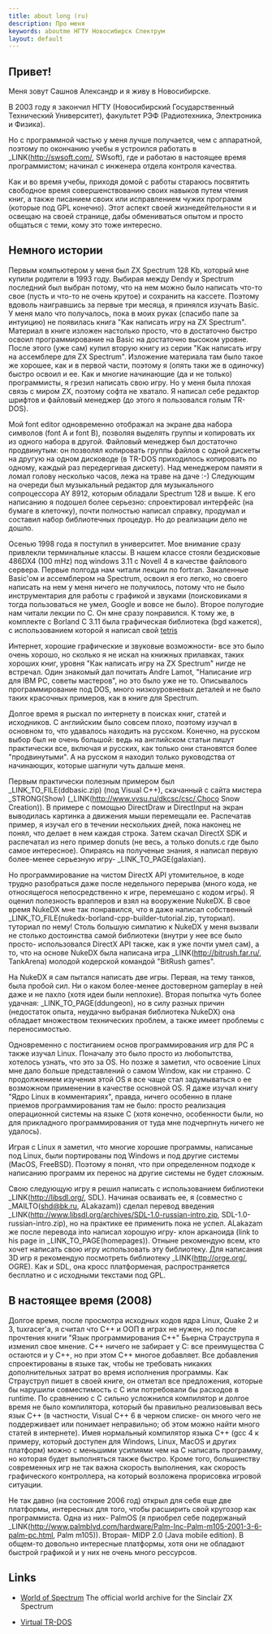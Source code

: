 ```yaml
---
title: about long (ru)
description: Про меня
keywords: aboutme НГТУ Новосибирск Спектрум
layout: default
---
```


Привет!
---

Меня зовут Сашнов Александр и я живу в Новосибирске.

В 2003 году я закончил НГТУ (Новосибирский Государственный Технический
Университет), факультет РЭФ (Радиотехника, Электроника и Физика).

Но с программной частью у меня лучше получается, чем с аппаратной,
поэтому по окончанию учебы я устроился работать в 
_LINK(http://swsoft.com/, SWsoft), где и работаю в настоящее время
программистом; начинал с инженера отдела контроля качества.

Как и во время учебы, приходя домой с работы стараюсь посвятить свободное
время совершенствованию своих навыков путем чтения книг, а также писанием
своих или исправлением чужих программ (которые под GPL конечно).
Этот аспект своей жизнедейтельности я и освещаю на своей странице, дабы
обмениваться опытом и просто общаться с теми, кому это тоже интересно.


Немного истории
---

Первым компьютером у меня был ZX Spectrum 128 Kb, который мне купили родители
в 1993 году. Выбирая между Dendy и Spectrum последний был выбран потому,
что на нем можно было написать что-то свое (пусть и что-то не очень крутое)
и сохранить на кассете. Поэтому вдоволь наигравшись за первые три месяца,
я принялся изучать Basic. У меня мало что получалось, пока в моих руках
(спасибо папе за интуицию) не появилась книга "Как написать игру на ZX Spectrum".
Материал в книге изложен настолько просто, что в достаточно быстро освоил программирование
на Basic на достаточно высоком уровне. После этого (уже сам) купил вторую книгу из серии
"Как написать игру на ассемблере для ZX Spectrum". Изложение материала там было такое же
хорошее, как и в первой части, поэтому я (опять таки же в одиночку) быстро освоил и ее.
Как и многие начинающие (да и не только) программисты, я грезил написать свою игру.
Но у меня была плохая связь с миром ZX, поэтому софта не хватало. Я написал себе редактор
шрифтов  и файловый менеджер (до этого я пользовался голым TR-DOS).

Мой font editor одновременно отображал на экране два набора символов (font A и font B),
позволяя выделять группы и копировать их из одного набора в другой.
Файловый менеджер был достаточно продвинутым: он позволял копировать группы файлов с одной
дискеты на другую на одном дисководе (в TR-DOS приходилось копировать по одному, каждый
раз передергивая дискету). Над менеджером памяти я ломал голову несколько часов, лежа
на траве на даче :-) Следующим на очереди был музыкальный редактор для музыкального сопроцессора
AY 8912, которым обладали Spectrum 128 и выше. К его написанию я подошел более серьезно:
спроектировал интерфейс (на бумаге в клеточку), почти полностью написал справку, продумал
и составил набор библиотечных процедур. Но до реализации дело не дошло.

Осенью 1998 года я поступил в университет. Мое внимание сразу привлекли терминальные классы.
В нашем классе стояли бездисковые 486DX4 (100 mHz) под windows 3.11 с Novell 4 в качестве
файлового сервера. Первые полгода нам читали лекции по fortran. Закаленные Basic'ом и ассемблером
на Spectrum, освоил я его легко, но своего написать на нем у меня ничего не получилось,
потому что не было инструментария для работы с графикой и звуками (поисковиками я тогда
пользоваться не умел, Google и вовсе не было). Второе полугодие нам читали лекции по С.
Он мне сразу понравился. К тому же, в комплекте с Borland C 3.11 была графическая библиотека
(bgd кажется), с использованием которой я написал свой [tetris](/tetris.html)

Интернет, хорошие графические и звуковые возможности- все это было очень хорошо,
но сколько я не искал на книжных прилавках, таких хороших книг, уровня "Как написать
игру на ZX Spectrum" нигде не встречал. Один знакомый дал почитать Andre Lamot,
"Написание игр для IBM PC, советы мастеров", но это было уже не то. Описывалось
программирование под DOS, много низкоуровневых деталей и не было таких красочных
примеров, как в книге для Spectrum.

Долгое время я рыскал по интернету в поисках книг, статей и исходников.
С английским было совсем плохо, поэтому изучал в основном то, что удавалось
находить на русском. Конечно, на русском выбор был не очень большой: ведь на
английском статьи пишут практически все, включая и русских, как только они становятся
более "продвинутыми". А на русском я находил только руководства от начинающих,
которые шагнули чуть дальше меня.

Первым практически полезным примером был _LINK_TO_FILE(ddbasic.zip)
(под Visual C++), скачанный с сайта мистера _STRONG(Show)
(_LINK(http://www.vvsu.ru/dkcsc/csc/,Choco Snow Creation)).
В примере с помощью DirectDraw и DirectInput на экран выводилась картинка
а движения мыши перемещали ее. Распечатав пример, я изучал его в течении нескольких
дней, пока наконец не понял, что делает в нем каждая строка.
Затем скачал DirectX SDK и распечатал из него пример donuts (не весь, а только donuts.c
где было самое интересное). Опираясь на полученые знания, я написал первую более-менее
серьезную игру- _LINK_TO_PAGE(galaxian).

Но программирование на чистом DirectX API утомительное, в коде трудно разобраться даже
после недельного перерыва (много кода, не относящегося непосредственно к игре, перемешано
с кодом игры). Я оценил полезность врапперов и взял на вооружение NukeDX.
В свое время NukeDX мне так понравился, что я даже написал собственный
_LINK_TO_FILE(nukedx-borland-cpp-builder-tutorial.zip, туториал).
туториал по нему! Столь большую симпатию к NukeDX у меня вызвали не столько достоинства
самой библиотеки (внутри у нее все было просто- использовался DirectX API также,
как я уже почти умел сам), а то, что на основе NukeDX была написана игра
_LINK(http://bitrush.far.ru/, TankArena) молодой кодерской командой "BitRush games".

На NukeDX я сам пытался написать две игры. Первая, на тему танков, была пробой сил.
Ни о каком более-менее достоверном gameplay в ней даже и не пахло (хотя идеи были неплохие).
Вторая попытка чуть более удачная: _LINK_TO_PAGE(ddungeon), но в силу разных причин
(недостаток опыта, неудачно выбраная библиотека NukeDX) она обладает множеством
технических проблем, а также имеет проблемы с переносимостью.

Одновременно с постиганием основ программирования игр для PC я также изучал Linux.
Поначалу это было просто из любопытства, хотелось узнать, что это за OS.
Но позже я заметил, что освоение Linux мне дало больше представлений о
самом Window, как ни странно. С продолжением изучения этой OS я все чаще
стал задумываться о ее возможном применении в качестве основной OS.
Я даже изучал книгу "Ядро Linux в комментариях", правда, ничего особенно
в плане приемов программирования там не было: просто реализация операционной
системы на языке С (хотя конечно, особенности были, но для прикладного программирования
от туда мне подчерпнуть ничего не удалось).

Играя с Linux я заметил, что многие хорошие программы, написаные под Linux,
были портированы под Windows и под другие системы (MacOS, FreeBSD).
Поэтому я понял, что при определенном подходе к написанию программ их
перенос на другие системы не будет сложным.

Свою следующую игру я решил написать с использованием библиотеки
_LINK(http://libsdl.org/, SDL). Начиная осваивать ее, я (совместно с
_MAILTO(shd@bk.ru, ALakazam)) сделал перевод введения 
_LINK(http://www.libsdl.org/archives/SDL-1.0-russian-intro.zip,
SDL-1.0-russian-intro.zip), но на практике ее применить пока не успел.
ALakazam же после перевода into написал хорошую игру- клон арканоида
(link to his page in _LINK_TO_PAGE(homepages)).
Отныне рекомендую всем, кто хочет написать свою игру использовать эту библиотеку.
Для написания 3D игр я рекомендую посмотреть библиотеку
_LINK(http://orge.org/, OGRE). Как и SDL, она кросс платформеная,
распространяется бесплатно и с исходными текстами под GPL.


В настоящее время (2008)
---

Долгое время, после просмотра исходных кодов ядра Linux, Quake 2 и 3, tuxracer'а,
я считал что C++ и ООП в играх не нужен, но после прочтения книги "Язык программирования
C++" Бьерна Страуструпа я изменил свое мнение. C++ ничего не забирает у C: все преимущества
C остаются и у C++, но при этом C++ многое добавляет. Все добавления спроектированы в языке
так, чтобы не требовать никаких дополнительных затрат во время исполнения программы.
Как Страуструп пишет в своей книге, он отметал все предложения, которые бы нарушили
совместимость с C или потребовали бы расходов в runtime. По сравнению с C сильно
усложнился компилятор и долгое время не было компилятора, который бы правильно
реализовывал весь язык C++ (в частности, Visual C++ 6 в черном списке- он много чего
не поддерживает или понимает неправильно; об этом можно найти много статей в интернете).
Имея нормальный компилятор языка C++ (gcc 4 к примеру, который доступен для Windows,
Linux, MacOS и других платформ) можно с меньшими усилиями чем на C написать программу,
но которая будет выполняться также быстро. Кроме того, большинству современных игр не так
важна скорость выполнения, как скорость графического контроллера, на который возложена
прорисовка игровой ситуации.

Не так давно (на состояние 2006 год) открыл для себя еще две платформы, интересных для того, чтобы расширить
свой кругозор как программиста. Одна из них- PalmOS (я приобрел себе подержаный
_LINK(http://www.palmblvd.com/hardware/Palm-Inc-Palm-m105-2001-3-6-palm-pc.html, Palm m105)).
Вторая- MIDP 2.0 (Java mobile edition). В общем-то довольно интересные платформы,
хотя они не обладают быстрой графикой и у них не очень много рессурсов.


Links
---
 - [World of Spectrum](http://www.worldofspectrum.org/)
    The official world archive for the Sinclair ZX Spectrum

 - [Virtual TR-DOS](http://trd.speccy.cz/)
